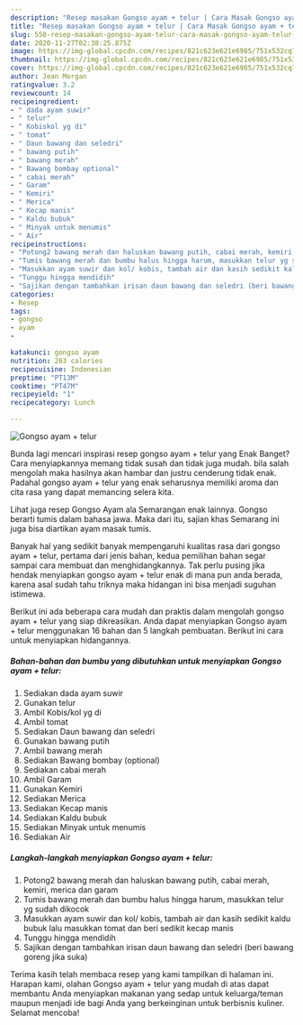 ```yaml
---
description: "Resep masakan Gongso ayam + telur | Cara Masak Gongso ayam + telur Yang Lezat"
title: "Resep masakan Gongso ayam + telur | Cara Masak Gongso ayam + telur Yang Lezat"
slug: 550-resep-masakan-gongso-ayam-telur-cara-masak-gongso-ayam-telur-yang-lezat
date: 2020-11-27T02:38:25.875Z
image: https://img-global.cpcdn.com/recipes/821c623e621e6985/751x532cq70/gongso-ayam-telur-foto-resep-utama.jpg
thumbnail: https://img-global.cpcdn.com/recipes/821c623e621e6985/751x532cq70/gongso-ayam-telur-foto-resep-utama.jpg
cover: https://img-global.cpcdn.com/recipes/821c623e621e6985/751x532cq70/gongso-ayam-telur-foto-resep-utama.jpg
author: Jean Morgan
ratingvalue: 3.2
reviewcount: 14
recipeingredient:
- " dada ayam suwir"
- " telur"
- " Kobiskol yg di"
- " tomat"
- " Daun bawang dan seledri"
- " bawang putih"
- " bawang merah"
- " Bawang bombay optional"
- " cabai merah"
- " Garam"
- " Kemiri"
- " Merica"
- " Kecap manis"
- " Kaldu bubuk"
- " Minyak untuk menumis"
- " Air"
recipeinstructions:
- "Potong2 bawang merah dan haluskan bawang putih, cabai merah, kemiri, merica dan garam"
- "Tumis bawang merah dan bumbu halus hingga harum, masukkan telur yg sudah dikocok"
- "Masukkan ayam suwir dan kol/ kobis, tambah air dan kasih sedikit kaldu bubuk lalu masukkan tomat dan beri sedikit kecap manis"
- "Tunggu hingga mendidih"
- "Sajikan dengan tambahkan irisan daun bawang dan seledri (beri bawang goreng jika suka)"
categories:
- Resep
tags:
- gongso
- ayam
- 

katakunci: gongso ayam  
nutrition: 263 calories
recipecuisine: Indonesian
preptime: "PT13M"
cooktime: "PT47M"
recipeyield: "1"
recipecategory: Lunch

---
```



![Gongso ayam + telur](https://img-global.cpcdn.com/recipes/821c623e621e6985/751x532cq70/gongso-ayam-telur-foto-resep-utama.jpg)

Bunda lagi mencari inspirasi resep gongso ayam + telur yang Enak Banget? Cara menyiapkannya memang tidak susah dan tidak juga mudah. bila salah mengolah maka hasilnya akan hambar dan justru cenderung tidak enak. Padahal gongso ayam + telur yang enak seharusnya memiliki aroma dan cita rasa yang dapat memancing selera kita.

Lihat juga resep Gongso Ayam ala Semarangan enak lainnya. Gongso berarti tumis dalam bahasa jawa. Maka dari itu, sajian khas Semarang ini juga bisa diartikan ayam masak tumis.

Banyak hal yang sedikit banyak mempengaruhi kualitas rasa dari gongso ayam + telur, pertama dari jenis bahan, kedua pemilihan bahan segar sampai cara membuat dan menghidangkannya. Tak perlu pusing jika hendak menyiapkan gongso ayam + telur enak di mana pun anda berada, karena asal sudah tahu triknya maka hidangan ini bisa menjadi suguhan istimewa.


Berikut ini ada beberapa cara mudah dan praktis dalam mengolah gongso ayam + telur yang siap dikreasikan. Anda dapat menyiapkan Gongso ayam + telur menggunakan 16 bahan dan 5 langkah pembuatan. Berikut ini cara untuk menyiapkan hidangannya.

<!--inarticleads1-->

##### Bahan-bahan dan bumbu yang dibutuhkan untuk menyiapkan Gongso ayam + telur:

1. Sediakan  dada ayam suwir
1. Gunakan  telur
1. Ambil  Kobis/kol yg di
1. Ambil  tomat
1. Sediakan  Daun bawang dan seledri
1. Gunakan  bawang putih
1. Ambil  bawang merah
1. Sediakan  Bawang bombay (optional)
1. Sediakan  cabai merah
1. Ambil  Garam
1. Gunakan  Kemiri
1. Sediakan  Merica
1. Sediakan  Kecap manis
1. Sediakan  Kaldu bubuk
1. Sediakan  Minyak untuk menumis
1. Sediakan  Air




<!--inarticleads2-->

##### Langkah-langkah menyiapkan Gongso ayam + telur:

1. Potong2 bawang merah dan haluskan bawang putih, cabai merah, kemiri, merica dan garam
1. Tumis bawang merah dan bumbu halus hingga harum, masukkan telur yg sudah dikocok
1. Masukkan ayam suwir dan kol/ kobis, tambah air dan kasih sedikit kaldu bubuk lalu masukkan tomat dan beri sedikit kecap manis
1. Tunggu hingga mendidih
1. Sajikan dengan tambahkan irisan daun bawang dan seledri (beri bawang goreng jika suka)




Terima kasih telah membaca resep yang kami tampilkan di halaman ini. Harapan kami, olahan Gongso ayam + telur yang mudah di atas dapat membantu Anda menyiapkan makanan yang sedap untuk keluarga/teman maupun menjadi ide bagi Anda yang berkeinginan untuk berbisnis kuliner. Selamat mencoba!
